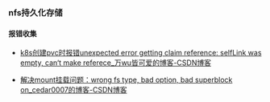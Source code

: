 ### nfs持久化存储





#### 报错收集

- [k8s创建pvc时报错unexpected error getting claim reference: selfLink was empty, can‘t make referece_万wu皆可爱的博客-CSDN博客](https://blog.csdn.net/m0_46090675/article/details/122286289)

- [解决mount挂载问题：wrong fs type, bad option, bad superblock on_cedar0007的博客-CSDN博客](https://blog.csdn.net/cedar707/article/details/92808087)


